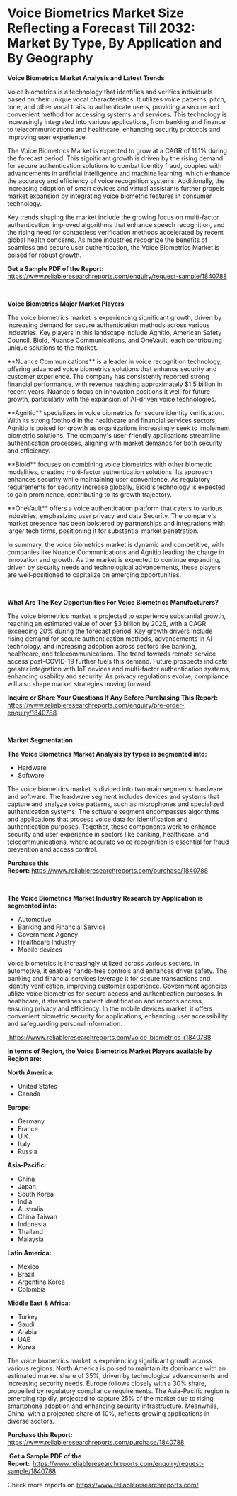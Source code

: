 <p><h1>Voice Biometrics Market Size Reflecting a Forecast Till 2032: Market By Type, By Application and By Geography</h1></p><p><strong>Voice Biometrics Market Analysis and Latest Trends</strong></p>
<p><p>Voice biometrics is a technology that identifies and verifies individuals based on their unique vocal characteristics. It utilizes voice patterns, pitch, tone, and other vocal traits to authenticate users, providing a secure and convenient method for accessing systems and services. This technology is increasingly integrated into various applications, from banking and finance to telecommunications and healthcare, enhancing security protocols and improving user experience.</p><p>The Voice Biometrics Market is expected to grow at a CAGR of 11.1% during the forecast period. This significant growth is driven by the rising demand for secure authentication solutions to combat identity fraud, coupled with advancements in artificial intelligence and machine learning, which enhance the accuracy and efficiency of voice recognition systems. Additionally, the increasing adoption of smart devices and virtual assistants further propels market expansion by integrating voice biometric features in consumer technology.</p><p>Key trends shaping the market include the growing focus on multi-factor authentication, improved algorithms that enhance speech recognition, and the rising need for contactless verification methods accelerated by recent global health concerns. As more industries recognize the benefits of seamless and secure user authentication, the Voice Biometrics Market is poised for robust growth.</p></p>
<p><strong>Get a Sample PDF of the Report:&nbsp;</strong> <a href="https://www.reliableresearchreports.com/enquiry/request-sample/1840788?utm_campaign=2224&utm_medium=2&utm_source=Github&utm_content=ia&utm_term=28022025&utm_id=voice-biometrics">https://www.reliableresearchreports.com/enquiry/request-sample/1840788</a></p>
<p>&nbsp;</p>
<p><strong>Voice Biometrics Major Market Players</strong></p>
<p><p>The voice biometrics market is experiencing significant growth, driven by increasing demand for secure authentication methods across various industries. Key players in this landscape include Agnitio, American Safety Council, Bioid, Nuance Communications, and OneVault, each contributing unique solutions to the market.</p><p>**Nuance Communications** is a leader in voice recognition technology, offering advanced voice biometrics solutions that enhance security and customer experience. The company has consistently reported strong financial performance, with revenue reaching approximately $1.5 billion in recent years. Nuance's focus on innovation positions it well for future growth, particularly with the expansion of AI-driven voice technologies.</p><p>**Agnitio** specializes in voice biometrics for secure identity verification. With its strong foothold in the healthcare and financial services sectors, Agnitio is poised for growth as organizations increasingly seek to implement biometric solutions. The company's user-friendly applications streamline authentication processes, aligning with market demands for both security and efficiency.</p><p>**Bioid** focuses on combining voice biometrics with other biometric modalities, creating multi-factor authentication solutions. Its approach enhances security while maintaining user convenience. As regulatory requirements for security increase globally, Bioid's technology is expected to gain prominence, contributing to its growth trajectory.</p><p>**OneVault** offers a voice authentication platform that caters to various industries, emphasizing user privacy and data Security. The company's market presence has been bolstered by partnerships and integrations with larger tech firms, positioning it for substantial market penetration.</p><p>In summary, the voice biometrics market is dynamic and competitive, with companies like Nuance Communications and Agnitio leading the charge in innovation and growth. As the market is expected to continue expanding, driven by security needs and technological advancements, these players are well-positioned to capitalize on emerging opportunities.</p></p>
<p>&nbsp;</p>
<p><strong>What Are The Key Opportunities For Voice Biometrics Manufacturers?</strong></p>
<p><p>The voice biometrics market is projected to experience substantial growth, reaching an estimated value of over $3 billion by 2026, with a CAGR exceeding 20% during the forecast period. Key growth drivers include rising demand for secure authentication methods, advancements in AI technology, and increasing adoption across sectors like banking, healthcare, and telecommunications. The trend towards remote service access post-COVID-19 further fuels this demand. Future prospects indicate greater integration with IoT devices and multi-factor authentication systems, enhancing usability and security. As privacy regulations evolve, compliance will also shape market strategies moving forward.</p></p>
<p><strong>Inquire or Share Your Questions If Any Before Purchasing This Report:</strong> <a href="https://www.reliableresearchreports.com/enquiry/pre-order-enquiry/1840788?utm_campaign=2224&utm_medium=2&utm_source=Github&utm_content=ia&utm_term=28022025&utm_id=voice-biometrics">https://www.reliableresearchreports.com/enquiry/pre-order-enquiry/1840788</a></p>
<p>&nbsp;</p>
<p><strong>Market Segmentation</strong></p>
<p><strong>The Voice Biometrics Market Analysis by types is segmented into:</strong></p>
<p><ul><li>Hardware</li><li>Software</li></ul></p>
<p><p>The voice biometrics market is divided into two main segments: hardware and software. The hardware segment includes devices and systems that capture and analyze voice patterns, such as microphones and specialized authentication systems. The software segment encompasses algorithms and applications that process voice data for identification and authentication purposes. Together, these components work to enhance security and user experience in sectors like banking, healthcare, and telecommunications, where accurate voice recognition is essential for fraud prevention and access control.</p></p>
<p><strong>Purchase this Report:&nbsp;</strong><a href="https://www.reliableresearchreports.com/purchase/1840788?utm_campaign=2224&utm_medium=2&utm_source=Github&utm_content=ia&utm_term=28022025&utm_id=voice-biometrics">https://www.reliableresearchreports.com/purchase/1840788</a></p>
<p>&nbsp;</p>
<p><strong>The Voice Biometrics Market Industry Research by Application is segmented into:</strong></p>
<p><ul><li>Automotive</li><li>Banking and Financial Service</li><li>Government Agency</li><li>Healthcare Industry</li><li>Mobile devices</li></ul></p>
<p><p>Voice biometrics is increasingly utilized across various sectors. In automotive, it enables hands-free controls and enhances driver safety. The banking and financial services leverage it for secure transactions and identity verification, improving customer experience. Government agencies utilize voice biometrics for secure access and authentication purposes. In healthcare, it streamlines patient identification and records access, ensuring privacy and efficiency. In the mobile devices market, it offers convenient biometric security for applications, enhancing user accessibility and safeguarding personal information.</p></p>
<p><a href="https://www.reliableresearchreports.com/voice-biometrics-r1840788?utm_campaign=2224&utm_medium=2&utm_source=Github&utm_content=ia&utm_term=28022025&utm_id=voice-biometrics">&nbsp;https://www.reliableresearchreports.com/voice-biometrics-r1840788</a></p>
<p><strong>In terms of Region, the Voice Biometrics Market Players available by Region are:</strong></p>
<p>
    <p> <strong> North America: </strong>
        <ul>
            <li>United States</li>
            <li>Canada</li>
        </ul>
        </p> 
    <p> <strong> Europe: </strong>
        <ul>
            <li>Germany</li>
            <li>France</li>
            <li>U.K.</li>
            <li>Italy</li>
            <li>Russia</li>
        </ul>
        </p> 
    <p> <strong> Asia-Pacific: </strong>
        <ul>
            <li>China</li>
            <li>Japan</li>
            <li>South Korea</li>
            <li>India</li>
            <li>Australia</li>
            <li>China Taiwan</li>
            <li>Indonesia</li>
            <li>Thailand</li>
            <li>Malaysia</li>
        </ul>
        </p> 
    <p> <strong> Latin America: </strong>
        <ul>
            <li>Mexico</li>
            <li>Brazil</li>
            <li>Argentina Korea</li>
            <li>Colombia</li>
        </ul>
        </p> 
    <p> <strong> Middle East & Africa: </strong>
        <ul>
            <li>Turkey</li>
            <li>Saudi</li>
            <li>Arabia</li>
            <li>UAE</li>
            <li>Korea</li>
        </ul>
    </p>
    </p>
<p><p>The voice biometrics market is experiencing significant growth across various regions. North America is poised to maintain its dominance with an estimated market share of 35%, driven by technological advancements and increasing security needs. Europe follows closely with a 30% share, propelled by regulatory compliance requirements. The Asia-Pacific region is emerging rapidly, projected to capture 25% of the market due to rising smartphone adoption and enhancing security infrastructure. Meanwhile, China, with a projected share of 10%, reflects growing applications in diverse sectors.</p></p>
<p><strong>Purchase this Report: </strong><a href="https://www.reliableresearchreports.com/purchase/1840788?utm_campaign=2224&utm_medium=2&utm_source=Github&utm_content=ia&utm_term=28022025&utm_id=voice-biometrics">https://www.reliableresearchreports.com/purchase/1840788</a></p>
<p>&nbsp;<strong>Get a Sample PDF of the Report:&nbsp;&nbsp;</strong><a href="https://www.reliableresearchreports.com/enquiry/request-sample/1840788?utm_campaign=2224&utm_medium=2&utm_source=Github&utm_content=ia&utm_term=28022025&utm_id=voice-biometrics">https://www.reliableresearchreports.com/enquiry/request-sample/1840788</a></p>
<p><strong></strong></p>
<p>Check more reports on <a href="https://www.reliableresearchreports.com/?utm_campaign=2224&utm_medium=2&utm_source=Github&utm_content=ia&utm_term=28022025&utm_id=voice-biometrics">https://www.reliableresearchreports.com/</a></p>